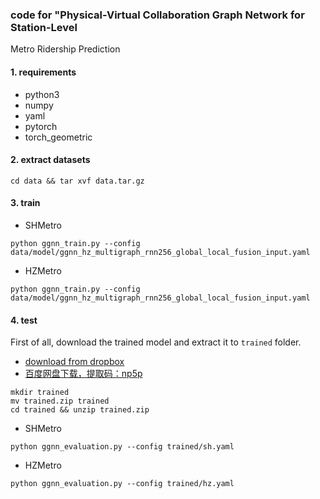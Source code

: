 
### code for "Physical-Virtual Collaboration Graph Network for Station-Level
Metro Ridership Prediction
#### 1. requirements
- python3
- numpy
- yaml
- pytorch
- torch_geometric
#### 2. extract  datasets
```
cd data && tar xvf data.tar.gz
```
#### 3. train
- SHMetro
```
python ggnn_train.py --config
data/model/ggnn_hz_multigraph_rnn256_global_local_fusion_input.yaml
```

- HZMetro
```
python ggnn_train.py --config
data/model/ggnn_hz_multigraph_rnn256_global_local_fusion_input.yaml
```
#### 4. test
First of all, download the trained model and extract it to `trained` folder.

- [download from dropbox ](https://www.dropbox.com/s/37ep6jafampcavf/trained.zip?dl=0)
- [百度网盘下载，提取码：np5p](https://pan.baidu.com/s/1lesAk4WOfBQtg0a0XgDfvA)

 ```
mkdir trained
mv trained.zip trained
cd trained && unzip trained.zip
```
- SHMetro
```
python ggnn_evaluation.py --config trained/sh.yaml
```
- HZMetro
```
python ggnn_evaluation.py --config trained/hz.yaml
```

